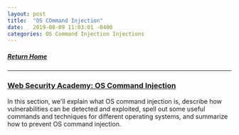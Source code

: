 ```yaml
---
layout: post
title:  "OS COmmand Injection"
date:   2019-08-09 11:03:01 -0400
categories: OS Command Injection Injections
---
```

##### [Return Home](https://thegetch.github.io/penetration/testing/resources/2020/07/24/Home/)

---

### [Web Security Academy: OS Command Injection](https://portswigger.net/web-security/os-command-injection)

In this section, we'll explain what OS command injection is, describe how vulnerabilities can be detected and exploited, spell out some useful commands and techniques for different operating systems, and summarize how to prevent OS command injection.
